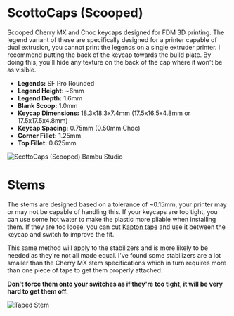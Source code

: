 # ScottoCaps (Scooped)

Scooped Cherry MX and Choc keycaps designed for FDM 3D printing. The legend variant of these are specifically designed for a printer capable of dual extrusion, you cannot print the legends on a single extruder printer. I recommend putting the back of the keycap towards the build plate. By doing this, you'll hide any texture on the back of the cap where it won't be as visible.

-   **Legends:** SF Pro Rounded
-   **Legend Height:** ~6mm
-   **Legend Depth:** 1.6mm
-   **Blank Scoop:** 1.0mm
-   **Keycap Dimensions:** 18.3x18.3x7.4mm (17.5x16.5x4.8mm or 17.5x17.5x4.8mm) 
-   **Keycap Spacing:** 0.75mm (0.50mm Choc)
-   **Corner Fillet:** 1.25mm
-   **Top Fillet:** 0.625mm

![ScottoCaps (Scooped) Bambu Studio](https://github.com/joe-scotto/scottokeebs/assets/8194147/fd91f6c3-f56d-4182-b6f4-5cd02d160acf)

# Stems

The stems are designed based on a tolerance of ~0.15mm, your printer may or may not be capable of handling this. If your keycaps are too tight, you can use some hot water to make the plastic more pliable when installing them. If they are too loose, you can cut [Kapton tape](https://amzn.to/45GeFFr) and use it between the keycap and switch to improve the fit.

This same method will apply to the stabilizers and is more likely to be needed as they're not all made equal. I've found some stabilizers are a lot smaller than the Cherry MX stem specifications which in turn requires more than one piece of tape to get them properly attached.

**Don't force them onto your switches as if they're too tight, it will be very hard to get them off.**

![Taped Stem](https://github.com/joe-scotto/scottokeebs/assets/8194147/4f1f5602-bea6-4b5c-ba0c-8db53eb33b19)
